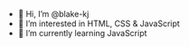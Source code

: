 - 👋 Hi, I’m @blake-kj
- 👀 I’m interested in HTML, CSS & JavaScript
- 🌱 I’m currently learning JavaScript

<!---
blake-kj/blake-kj is a ✨ special ✨ repository because its `README.md` (this file) appears on your GitHub profile.
You can click the Preview link to take a look at your changes.
--->
